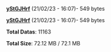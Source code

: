 [**yStGJHrf**](/data/yStGJHrf.txt) (21/02/23 - 16:07)- 549 bytes

[**yStGJHrf**](/data/yStGJHrf.txt) (21/02/23 - 16:07)- 549 bytes

**Total Datas**: 11163

**Total Size**: 72.12 MB / 72.1 MB